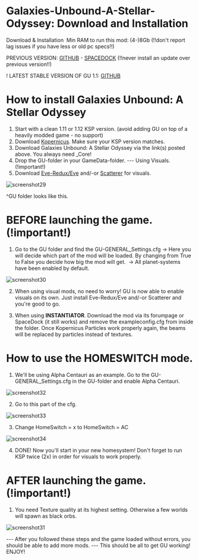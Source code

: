 # Galaxies-Unbound-A-Stellar-Odyssey: Download and Installation
Download & Installation 
Min RAM to run this mod: (4-)8Gb (!!don't report lag issues if you have less or old pc specs!!)

PREVIOUS VERSION: [GITHUB](https://github.com/StarCrusher96/Galaxies-Unbound-A-Stellar-Odyssey/releases/tag/1.0.2-3) - [SPACEDOCK](https://spacedock.info/mod/2620/Galaxies%20Unbound:%20A%20Stellar%20Odyssey) (!!never install an update over previous version!!)

! LATEST STABLE VERSION OF GU 1.1: [GITHUB](https://github.com/StarCrusher96/Galaxies-Unbound-A-Stellar-Odyssey/releases/tag/1.1)




# How to install Galaxies Unbound: A Stellar Odyssey

1. Start with a clean 1.11 or 1.12 KSP version. (avoid adding GU on top of a heavily modded game - no support)
2. Download [Kopernicus](https://github.com/kopernicus/kopernicus/releases). Make sure your KSP version matches.
3. Download Galaxies Unbound: A Stellar Odyssey via the link(s) posted above. You always need _Core!
4. Drop the GU-folder in your GameData-folder.
--- Using Visuals. (!important!)
5. Download [Eve-Redux/Eve](https://github.com/LGhassen/EnvironmentalVisualEnhancements/releases/) and/-or [Scatterer](https://github.com/LGhassen/Scatterer/releases) for visuals.

![screenshot29](https://cdn.discordapp.com/attachments/543910002138808330/859051017067823104/unknown.png)

^GU folder looks like this.

# BEFORE launching the game. (!important!)
1. Go to the GU folder and find the GU-GENERAL_Settings.cfg
-> Here you will decide which part of the mod will be loaded. By changing from True to False you decide how big the mod will get. 
-> All planet-systems have been enabled by default.

![screenshot30](https://cdn.discordapp.com/attachments/543910002138808330/859051500306956288/unknown.png)

2. When using visual mods, no need to worry! GU is now able to enable visuals on its own. Just install Eve-Redux/Eve and/-or Scatterer and you're good to go.

3. When using **INSTANTIATOR**. Download the mod via its forumpage or SpaceDock (it still works) and remove the exampleconfig.cfg from inside the folder. Once Kopernicus Particles work properly again, the beams will be replaced by particles instead of textures.

# How to use the HOMESWITCH mode.

1. We'll be using Alpha Centauri as an example. Go to the GU-GENERAL_Settings.cfg in the GU-folder and enable Alpha Centauri.

![screenshot32](https://cdn.discordapp.com/attachments/543910002138808330/859055860600274947/unknown.png)

2. Go to this part of the cfg.

![screenshot33](https://cdn.discordapp.com/attachments/543910002138808330/859053530526122024/unknown.png)

3. Change HomeSwitch = x to HomeSwitch = AC

![screenshot34](https://cdn.discordapp.com/attachments/543910002138808330/859053941999665232/unknown.png)

4. DONE! Now you'll start in your new homesystem! Don't forget to run KSP twice (2x) in order for visuals to work properly. 



# AFTER launching the game. (!important!)

1. You need Texture quality at its highest setting. Otherwise a few worlds will spawn as black orbs. 

![screenshot31](https://cdn.discordapp.com/attachments/527312263854424067/795708645983256607/Settings.PNG)


--- After you followed these steps and the game loaded without errors, you should be able to add more mods.
--- This should be all to get GU working! ENJOY!


